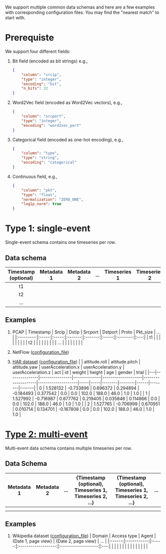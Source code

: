 We support multiple common data schemas and here are a few examples with corresponding configuration files. You may find the "nearest match" to start with.

# Prerequiste
We support four different fields:
1. Bit field (encoded as bit strings) e.g., 
    ```JSON
    {
        "column": "srcip",
        "type": "integer",
        "encoding": "bit",
        "n_bits": 32
    }
    ```
2. Word2Vec field (encoded as Word2Vec vectors), e.g.,
    ```JSON
    {
        "column": "srcport",
        "type": "integer",
        "encoding": "word2vec_port"
    }
    ```
3. Categorical field (encoded as one-hot encoding), e.g., 
    ```JSON
    {
        "column": "type",
        "type": "string",
        "encoding": "categorical"
    }
    ```
4. Continuous field, e.g.,
    ```JSON
    {
        "column": "pkt",
        "type": "float",
        "normalization": "ZERO_ONE",
        "log1p_norm": true
    }
    ```

# Type 1: single-event
Single-event schema contains one timeseries per row.

## Data schema
| Timestamp (optional) | Metadata 1 | Metadata 2 | ... | Timeseries 1 | Timeseries 2 | ... |
|:--------------------:|:----------:|:----------:|:---:|:-------------:|:-------------:|:---:|
|          t1          |            |            |     |               |               |     |
|          t2          |            |            |     |               |               |     |
|          ...         |            |            |     |               |               |     |

## Examples
1. PCAP
    | Timestamp | Srcip | Dstip | Srcport | Dstport | Proto | Pkt_size | ... |
    |:---------:|:-----:|:-----:|:-------:|:-------:|:-----:|:--------:|:---:|
    |     t1    |       |       |         |         |       |          |     |
    |     t2    |       |       |         |         |       |          |     |
    |    ...    |       |       |         |         |       |          |     |

2. NetFlow ([configuration_file](netflow/config_example_netflow_nodp.json))

3. [HAR dataset](https://www.kaggle.com/datasets/malekzadeh/motionsense-dataset) ([configuration_file]())
    |   | attitude.roll | attitude.pitch | attitude.yaw | userAcceleration.x | userAcceleration.y | userAcceleration.z | act | id  | weight | height | age  | gender | trial |
    |---|---------------|----------------|--------------|--------------------|--------------------|--------------------|-----|-----|--------|--------|------|--------|-------|
    | 0 | 1.528132      | -0.733896      | 0.696372     | 0.294894           | -0.184493          | 0.377542           | 0.0 | 0.0 | 102.0  | 188.0  | 46.0 | 1.0    | 1.0   |
    | 1 | 1.527992      | -0.716987      | 0.677762     | 0.219405           | 0.035846           | 0.114866           | 0.0 | 0.0 | 102.0  | 188.0  | 46.0 | 1.0    | 1.0   |
    | 2 | 1.527765      | -0.706999      | 0.670951     | 0.010714           | 0.134701           | -0.167808          | 0.0 | 0.0 | 102.0  | 188.0  | 46.0 | 1.0    | 1.0   |



# [Type 2: multi-event](./dg_table_row_per_sample/README.md)
Multi-event data schema contains multiple timeseries per row.

## Data Schema
| Metadata 1 | Metadata 2 | ... | {Timestamp (optional), Timeseries 1, Timeseries 2, ...} | {Timestamp (optional), Timeseries 1, Timeseries 2, ...} | ... |
|:----------:|:----------:|:---:|:-------------------------------------------------------:|:-------------------------------------------------------:|:---:|
|            |            |     |                                                         |                                                         |     |
|            |            |     |                                                         |                                                         |     |

## Examples
1. Wikipedia dataset ([configuration_file](./dg_table_row_per_sample/config_example_wiki.json))
    | Domain | Access type | Agent | {Date 1, page view} | {Date 2, page view} | ... |
    |:------:|:-----------:|:-----:|:-------------------:|:-------------------:|:---:|
    |        |             |       |                     |                     |     |
    |        |             |       |                     |                     |     |

